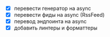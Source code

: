 - [x] перевести генератор на async
- [x] перевести фиды на async (RssFeed)
- [x] перевод эндпоинта на async
- [x] добавить линтеры и форматтеры

